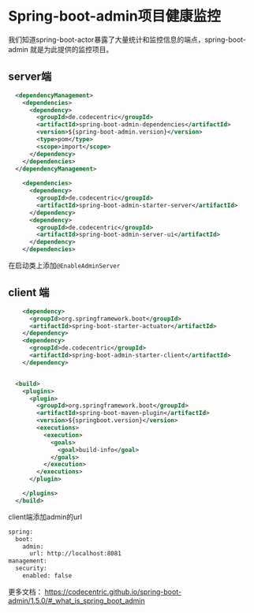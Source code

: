 Spring-boot-admin项目健康监控
====

我们知道spring-boot-actor暴露了大量统计和监控信息的端点，spring-boot-admin
就是为此提供的监控项目。


## server端

```xml
  <dependencyManagement>
    <dependencies>
      <dependency>
        <groupId>de.codecentric</groupId>
        <artifactId>spring-boot-admin-dependencies</artifactId>
        <version>${spring-boot-admin.version}</version>
        <type>pom</type>
        <scope>import</scope>
      </dependency>
    </dependencies>
  </dependencyManagement>
  
    <dependencies>
      <dependency>
        <groupId>de.codecentric</groupId>
        <artifactId>spring-boot-admin-starter-server</artifactId>
      </dependency>
      <dependency>
        <groupId>de.codecentric</groupId>
        <artifactId>spring-boot-admin-server-ui</artifactId>
      </dependency>
    </dependencies>
```

在启动类上添加`@EnableAdminServer`



## client 端

```xml
    <dependency>
      <groupId>org.springframework.boot</groupId>
      <artifactId>spring-boot-starter-actuator</artifactId>
    </dependency>
    <dependency>
      <groupId>de.codecentric</groupId>
      <artifactId>spring-boot-admin-starter-client</artifactId>
    </dependency>


  <build>
    <plugins>
      <plugin>
        <groupId>org.springframework.boot</groupId>
        <artifactId>spring-boot-maven-plugin</artifactId>
        <version>${springboot.version}</version>
        <executions>
          <execution>
            <goals>
              <goal>build-info</goal>
            </goals>
          </execution>
        </executions>
      </plugin>

    </plugins>
  </build>
```


client端添加admin的url
```xml
spring:
  boot:
    admin:
      url: http://localhost:8081
management:
  security:
    enabled: false
```



更多文档： https://codecentric.github.io/spring-boot-admin/1.5.0/#_what_is_spring_boot_admin
